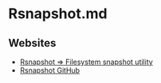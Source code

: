 # Rsnapshot.md

## Websites

* [Rsnapshot => Filesystem snapshot utility](https://rsnapshot.org/)
* [Rsnapshot GitHub](https://github.com/rsnapshot/rsnapshot)

